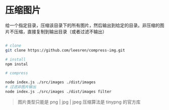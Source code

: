 # 压缩图片

给一个指定目录，压缩该目录下的所有图片，然后输出到给定的目录。非压缩的图片不压缩，直接复制到输出目录（或者过滤不输出）

```bash

# clone
git clone https://github.com/leesren/compress-img.git

# install
npm instal

# compress

node index.js ./src/images ./dist/images
# 过滤非图片输出
node index.js ./src/images ./dist/images filter

```

> 图片类型只能是 png | jpg | jpeg
> 压缩算法是 tinypng 的官方库
